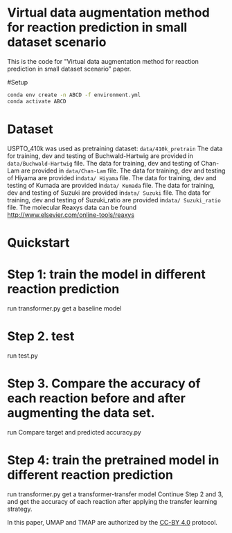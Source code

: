 # Virtual data augmentation method for reaction prediction in small dataset scenario
This is the code for "Virtual data augmentation method for reaction prediction in small dataset scenario" paper.  

#Setup

```bash
conda env create -n ABCD -f environment.yml
conda activate ABCD
```

# Dataset
USPTO_410k was used as pretraining dataset: `data/410k_pretrain`
The data for training, dev and testing of Buchwald-Hartwig are provided in ```data/Buchwald-Hartwig``` file. 
The data for training, dev and testing of Chan-Lam are provided in ```data/Chan-Lam``` file.
The data for training, dev and testing of Hiyama are provided in```data/ Hiyama``` file.
The data for training, dev and testing of Kumada are provided in```data/ Kumada``` file.
The data for training, dev and testing of Suzuki are provided in```data/ Suzuki``` file.
The data for training, dev and testing of Suzuki_ratio are provided in```data/ Suzuki_ratio``` file.
The molecular Reaxys data can be found http://www.elsevier.com/online-tools/reaxys


# Quickstart
# Step 1: train  the model in different reaction prediction
run transformer.py 
get a baseline model


# Step 2. test
run test.py

# Step 3. Compare the accuracy of each reaction before and after augmenting the data set.
run Compare target and predicted accuracy.py

# Step 4: train the pretrained model in different reaction prediction 
run transformer.py 
get a transformer-transfer model
Continue Step 2 and 3, and get the accuracy of each reaction after applying the transfer learning strategy.

In this paper, UMAP and TMAP are authorized by the [CC-BY 4.0](https://creativecommons.org/licenses/by/4.0/legalcode) protocol.

